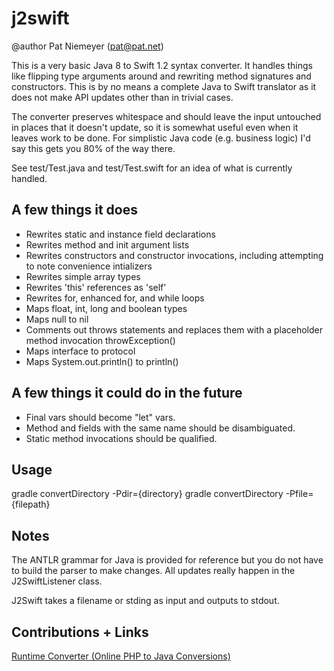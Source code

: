 # j2swift
@author Pat Niemeyer (pat@pat.net)

This is a very basic Java 8 to Swift 1.2 syntax converter.  It handles things like flipping type arguments around and rewriting method signatures and constructors. This is by no means a complete Java to Swift translator as it does not make API updates other than in trivial cases.

The converter preserves whitespace and should leave the input untouched in places that it doesn't update, so it is somewhat useful even when it leaves work to be done.  For simplistic Java code (e.g. business logic) I'd say this gets you 80% of the way there.

See test/Test.java and test/Test.swift for an idea of what is currently handled.

A few things it does
--------------------
- Rewrites static and instance field declarations
- Rewrites method and init argument lists
- Rewrites constructors and constructor invocations, including attempting to note convenience intializers 
- Rewrites simple array types
- Rewrites 'this' references as 'self'
- Rewrites for, enhanced for, and while loops
- Maps float, int, long and boolean types
- Maps null to nil
- Comments out throws statements and replaces them with a placeholder method invocation throwException()
- Maps interface to protocol
- Maps System.out.println() to println()


A few things it could do in the future
--------------------------------------

- Final vars should become "let" vars.
- Method and fields with the same name should be disambiguated.
- Static method invocations should be qualified.


Usage
--------
gradle convertDirectory -Pdir={directory}
gradle convertDirectory -Pfile={filepath}

Notes
--------

The ANTLR grammar for Java is provided for reference but you do not have to build the parser to make changes.  All updates really happen in the J2SwiftListener class.

J2Swift takes a filename or stding as input and outputs to stdout.

Contributions + Links
--------

[Runtime Converter (Online PHP to Java Conversions)](http://www.runtimeconverter.com)

